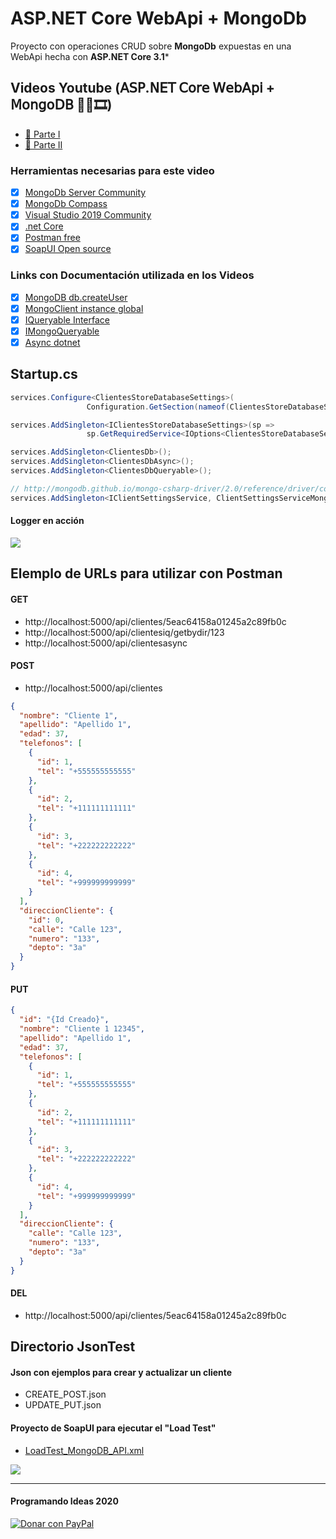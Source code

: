 # ASP.NET Core WebApi + MongoDb

Proyecto con operaciones CRUD sobre **MongoDb** expuestas en una WebApi hecha con **ASP.NET Core 3.1***

## Videos Youtube (𝖠𝖲𝖯.𝖭𝖤𝖳 𝖢𝗈𝗋𝖾 𝖶𝖾𝖻𝖠𝗉𝗂 + 𝖬𝗈𝗇𝗀𝗈𝖣𝖡 🚀🍃🎞)
- [🎥 Parte I](https://youtu.be/mI64TjWxVgI)
- [🎥 Parte II](https://youtu.be/j2f07ZGKqpo)

### Herramientas necesarias para este video

- [x] [MongoDb Server Community](https://www.mongodb.com/download-center/community)
- [x] [MongoDb Compass](https://www.mongodb.com/download-center/compass)
- [x] [Visual Studio 2019 Community](https://visualstudio.microsoft.com/es/vs/community/)
- [x] [.net Core](https://dotnet.microsoft.com/download)
- [x] [Postman free](https://www.postman.com/downloads/)
- [x] [SoapUI Open source](https://www.soapui.org/downloads/soapui/)

### Links con Documentación utilizada en los Videos
- [x] [MongoDB db.createUser](https://docs.mongodb.com/manual/reference/method/db.createUser/)
- [x] [MongoClient instance global](http://mongodb.github.io/mongo-csharp-driver/2.0/reference/driver/connecting/#re-use)
- [x] [IQueryable Interface](https://docs.microsoft.com/en-us/dotnet/api/system.linq.iqueryable?view=netcore-3.1)
- [x] [IMongoQueryable](https://mongodb.github.io/mongo-csharp-driver/2.4/apidocs/html/Methods_T_MongoDB_Driver_Linq_IMongoQueryable_1.htm)
- [x] [Async dotnet](https://docs.microsoft.com/en-us/dotnet/csharp/programming-guide/concepts/async/)

## Startup.cs
```csharp
services.Configure<ClientesStoreDatabaseSettings>(
                 Configuration.GetSection(nameof(ClientesStoreDatabaseSettings)));

services.AddSingleton<IClientesStoreDatabaseSettings>(sp =>
                 sp.GetRequiredService<IOptions<ClientesStoreDatabaseSettings>>().Value);

services.AddSingleton<ClientesDb>();
services.AddSingleton<ClientesDbAsync>();
services.AddSingleton<ClientesDbQueryable>();

// http://mongodb.github.io/mongo-csharp-driver/2.0/reference/driver/connecting/#re-use
services.AddSingleton<IClientSettingsService, ClientSettingsServiceMongoDB>();
```

#### Logger en acción
![](https://raw.githubusercontent.com/programando-ideas/webapi.mongodb/master/Imagenes/img_log_mongodb.PNG)

## Elemplo de URLs para utilizar con Postman
#### GET
- http://localhost:5000/api/clientes/5eac64158a01245a2c89fb0c
- http://localhost:5000/api/clientesiq/getbydir/123
- http://localhost:5000/api/clientesasync

#### POST
- http://localhost:5000/api/clientes
```json
{
  "nombre": "Cliente 1",
  "apellido": "Apellido 1",
  "edad": 37,
  "telefonos": [
    {
      "id": 1,
      "tel": "+555555555555"
    },
    {
      "id": 2,
      "tel": "+111111111111"
    },
    {
      "id": 3,
      "tel": "+222222222222"
    },
    {
      "id": 4,
      "tel": "+999999999999"
    }
  ],
  "direccionCliente": {
    "id": 0,
    "calle": "Calle 123",
    "numero": "133",
    "depto": "3a"
  }
}
```
#### PUT
```json
{
  "id": "{Id Creado}",
  "nombre": "Cliente 1 12345",
  "apellido": "Apellido 1",
  "edad": 37,
  "telefonos": [
    {
      "id": 1,
      "tel": "+555555555555"
    },
    {
      "id": 2,
      "tel": "+111111111111"
    },
    {
      "id": 3,
      "tel": "+222222222222"
    },
    {
      "id": 4,
      "tel": "+999999999999"
    }
  ],
  "direccionCliente": {
    "calle": "Calle 123",
    "numero": "133",
    "depto": "3a"
  }
}
```
#### DEL
- http://localhost:5000/api/clientes/5eac64158a01245a2c89fb0c

## Directorio JsonTest
#### Json con ejemplos para crear y actualizar un cliente
- CREATE_POST.json
- UPDATE_PUT.json
#### Proyecto de SoapUI para ejecutar el "Load Test"
- [LoadTest_MongoDB_API.xml](https://raw.githubusercontent.com/programando-ideas/webapi.mongodb/master/JsonTest/LoadTest_MongoDB_API.xml)

![](https://raw.githubusercontent.com/programando-ideas/webapi.mongodb/master/Imagenes/img_soapui_test.PNG)

------------
#### Programando Ideas 2020
<p>
  <a href="https://paypal.me/lp8126" target="_blank">
    <img src="https://www.paypalobjects.com/es_XC/MX/i/btn/btn_donateCC_LG.gif" border="0" alt="Donar con PayPal" />
  </a>
</p>
